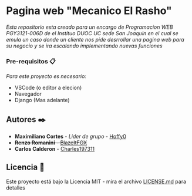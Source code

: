 # Pagina web "Mecanico El Rasho"

_Esta repositorio esta creado para un encargo de Programacion WEB PGY3121-006D de el Instituo DUOC UC sede San Joaquin en el cual se emula un caso donde un cliente nos pide desrrollar una pagina web para su negocio y se ira escalando implementando nuevas funciones_


### Pre-requisitos 📋

_Para este proyecto es necesario:_
* VSCode (o editor a elecion)
* Navegador
* Django (Mas adelante)

## Autores ✒️


* **Maximiliano Cortes** - *Lider de grupo* - [Hoffy0](https://github.com/Hoffy0)
* ~~**Renzo Romanini** - [BlazeItFOX](https://github.com/BlazeItFOX)~~
* **Carlos Calderon** - [Charles197311](https://github.com/Charles197311)


## Licencia 📄

Este proyecto está bajo la Licencia MIT - mira el archivo [LICENSE.md](LICENSE.md) para detalles
